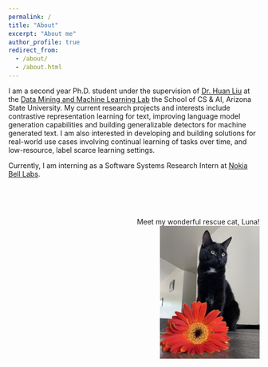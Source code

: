 ```yaml
---
permalink: /
title: "About"
excerpt: "About me"
author_profile: true
redirect_from: 
  - /about/
  - /about.html
---
```


I am a second year Ph.D. student under the supervision of [Dr. Huan Liu](https://www.public.asu.edu/~huanliu/) at the [Data Mining and Machine Learning Lab](https://dmml.asu.edu/home)  the School of CS & AI, Arizona State University. My current research projects and interests include contrastive representation learning for text, improving language model generation capabilities and building generalizable detectors for machine generated text. I am also interested in developing and building solutions for real-world use cases involving continual learning of tasks over time, and low-resource, label scarce learning settings.

Currently, I am interning as a Software Systems Research Intern at [Nokia Bell Labs](https://www.bell-labs.com/#gref).

<br/><br/><br/>

<div style="text-align: right"> Meet my wonderful rescue cat, Luna! </div>

<img align="right" src="/files/luna.jpg" alt="drawing" width="200"/>
